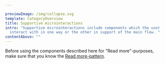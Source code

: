 ```yaml
---

previewImage: /img/collapse.svg
template: CategoryOverview
title: Supportive microinteractions
intro: "Supportive microinteractions include components which the user can
  interact with in one way or the other in support of the main flow. "
contentAbove: ""
---
```


Before using the components described here for "Read more"-purposes, make sure that you know the [Read more-pattern](/patterns/general-patterns/read-more).